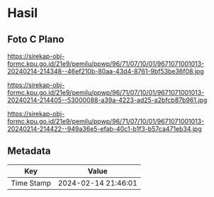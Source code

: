# Hasil

## Foto C Plano

https://sirekap-obj-formc.kpu.go.id/21e9/pemilu/ppwp/96/71/07/10/01/9671071001013-20240214-214348--46ef210b-80aa-43d4-8761-9bf53be36f08.jpg

https://sirekap-obj-formc.kpu.go.id/21e9/pemilu/ppwp/96/71/07/10/01/9671071001013-20240214-214405--53000088-a39a-4223-ad25-a2bfcb87b961.jpg

https://sirekap-obj-formc.kpu.go.id/21e9/pemilu/ppwp/96/71/07/10/01/9671071001013-20240214-214422--949a36e5-efab-40c1-b1f3-b57ca471eb34.jpg


## Metadata

| Key        | Value               |
| ---------- | ------------------- |
| Time Stamp | 2024-02-14 21:46:01 |



